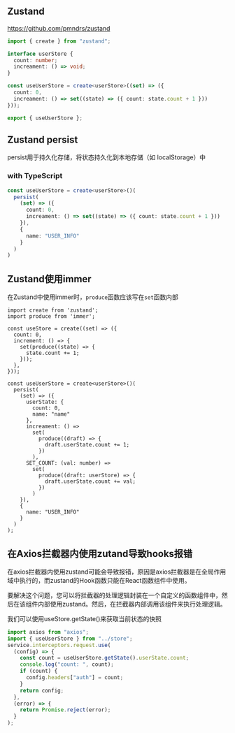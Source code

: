 ## Zustand

https://github.com/pmndrs/zustand

```ts
import { create } from "zustand";

interface userStore {
  count: number;
  increament: () => void;
}

const useUserStore = create<userStore>((set) => ({
  count: 0,
  increament: () => set((state) => ({ count: state.count + 1 }))
}));

export { useUserStore };
```



## Zustand persist

persist用于持久化存储，将状态持久化到本地存储（如 localStorage）中



### with TypeScript

```ts
const useUserStore = create<userStore>()(
  persist(
    (set) => ({
      count: 0,
      increament: () => set((state) => ({ count: state.count + 1 }))
    }),
    {
      name: "USER_INFO"
    }
  )
)
```



## Zustand使用immer

在Zustand中使用immer时，`produce`函数应该写在`set`函数内部

```tsx
import create from 'zustand';
import produce from 'immer';

const useStore = create((set) => ({
  count: 0,
  increment: () => {
    set(produce((state) => {
      state.count += 1;
    }));
  },
}));
```



```tsx
const useUserStore = create<userStore>()(
  persist(
    (set) => ({
      userState: {
        count: 0,
        name: "name"
      },
      increament: () =>
        set(
          produce((draft) => {
            draft.userState.count += 1;
          })
        ),
      SET_COUNT: (val: number) =>
        set(
          produce((draft: userStore) => {
            draft.userState.count += val;
          })
        )
    }),
    {
      name: "USER_INFO"
    }
  )
);
```



## 在Axios拦截器内使用zutand导致hooks报错

在axios拦截器内使用zustand可能会导致报错，原因是axios拦截器是在全局作用域中执行的，而zustand的Hook函数只能在React函数组件中使用。

要解决这个问题，您可以将拦截器的处理逻辑封装在一个自定义的函数组件中，然后在该组件内部使用zustand。然后，在拦截器内部调用该组件来执行处理逻辑。

我们可以使用useStore.getState()来获取当前状态的快照

```ts
import axios from "axios";
import { useUserStore } from "../store";
service.interceptors.request.use(
  (config) => {
    const count = useUserStore.getState().userState.count;
    console.log("count: ", count);
    if (count) {
      config.headers["auth"] = count;
    }
    return config;
  },
  (error) => {
    return Promise.reject(error);
  }
);
```

